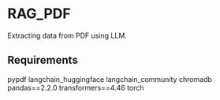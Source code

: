 # RAG_PDF
Extracting data from PDF using LLM.

## Requirements
pypdf
langchain_huggingface
langchain_community
chromadb
pandas==2.2.0
transformers==4.46
torch


